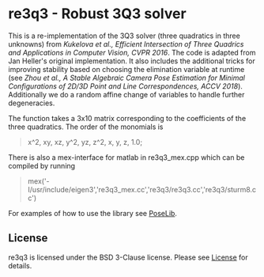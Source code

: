 # re3q3 - Robust 3Q3 solver
This is a re-implementation of the 3Q3 solver (three quadratics in three unknowns) from *Kukelova et al., Efficient Intersection of Three Quadrics and Applications in Computer Vision,  CVPR 2016*. The code is adapted from Jan Heller's original implementation. It also includes the additional tricks for improving stability based on choosing the elimination variable at runtime (see *Zhou et al., A Stable Algebraic Camera Pose Estimation for Minimal Configurations of 2D/3D Point and Line Correspondences, ACCV 2018*). Additionally we do a random affine change of variables to handle further degeneracies.

The function takes a 3x10 matrix corresponding to the coefficients of the three quadratics. The order of the monomials is
> x^2, xy, xz, y^2, yz, z^2, x, y, z, 1.0;

There is also a mex-interface for matlab in re3q3_mex.cpp which can be compiled by running
> mex('-I/usr/include/eigen3','re3q3_mex.cc','re3q3/re3q3.cc','re3q3/sturm8.cc')

For examples of how to use the library see [PoseLib](https://github.com/vlarsson/PoseLib).

## License
re3q3 is licensed under the BSD 3-Clause license. Please see [License](https://github.com/vlarsson/re3q3/blob/master/LICENSE) for details.
